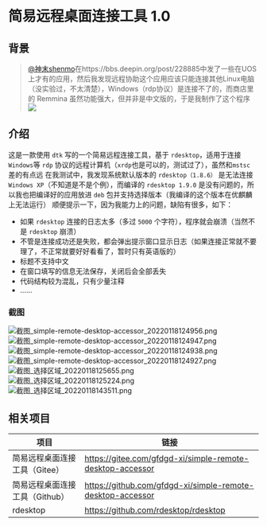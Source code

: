 # 简易远程桌面连接工具 1.0
## 背景

> [@神末shenmo](/user/279750)在https://bbs.deepin.org/post/228885中发了一些在UOS上才有的应用，然后我发现远程协助这个应用应该只能连接其他Linux电脑（没实验过，不太清楚），Windows（rdp协议）是连接不了的，而商店里的 Remmina 虽然功能强大，但并非是中文版的，于是我制作了这个程序
> ![](https://storage.deepin.org/thread/202112071502382593_%E5%9B%BE%E7%89%87.png)

## 介绍

这是一款使用 `dtk` 写的一个简易远程连接工具，基于 `rdesktop`，适用于连接`Windows`等 `rdp` 协议的远程计算机（`xrdp`也是可以的，测试过了），虽然和`mstsc` 差的有点远
在我测试中，我发现系统默认版本的 `rdesktop（1.8.6）` 是无法连接 `Windows XP`（不知道是不是个例），而编译的 `rdesktop 1.9.0` 是没有问题的，所以我也把编译好的应用放进 `deb` 包并支持选择版本（我编译的这个版本在优麒麟上无法运行）
顺便提示一下，因为我能力上的问题，缺陷有很多，如下：

+ 如果 `rdesktop` 连接的日志太多（多过 `5000` 个字符），程序就会崩溃（当然不是 `rdesktop` 崩溃）
+ 不管是连接成功还是失败，都会弹出提示窗口显示日志（如果连接正常就不要理了，不正常就要好好看看了，暂时只有英语版的）
+ 标题不支持中文
+ 在窗口填写的信息无法保存，关闭后会全部丢失
+ 代码结构较为混乱，只有少量注释
+ ……
  
### 截图
  
  ![截图_simple-remote-desktop-accessor_20220118124956.png](https://storage.deepin.org/thread/202201181412141466_截图_simple-remote-desktop-accessor_20220118124956.png)
  ![截图_simple-remote-desktop-accessor_20220118124947.png](https://storage.deepin.org/thread/202201181412131509_截图_simple-remote-desktop-accessor_20220118124947.png)
  ![截图_simple-remote-desktop-accessor_20220118124938.png](https://storage.deepin.org/thread/202201181412127276_截图_simple-remote-desktop-accessor_20220118124938.png)
  ![截图_simple-remote-desktop-accessor_20220118124927.png](https://storage.deepin.org/thread/202201181412124405_截图_simple-remote-desktop-accessor_20220118124927.png)
  ![截图_选择区域_20220118125655.png](https://storage.deepin.org/thread/202201181412102120_截图_选择区域_20220118125655.png)
  ![截图_选择区域_20220118125224.png](https://storage.deepin.org/thread/202201181412088240_截图_选择区域_20220118125224.png)
  ![截图_选择区域_20220118143511.png](https://storage.deepin.org/thread/202201181436064267_截图_选择区域_20220118143511.png)

## 相关项目
|项目|链接|
|-|-|
| 简易远程桌面连接工具（Gitee） | https://gitee.com/gfdgd-xi/simple-remote-desktop-accessor |
| 简易远程桌面连接工具（Github） | https://github.com/gfdgd-xi/simple-remote-desktop-accessor |
| rdesktop | https://github.com/rdesktop/rdesktop |
